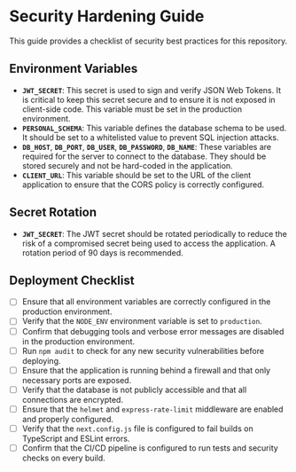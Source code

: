 # Security Hardening Guide

This guide provides a checklist of security best practices for this repository.

## Environment Variables

- **`JWT_SECRET`**: This secret is used to sign and verify JSON Web Tokens. It is critical to keep this secret secure and to ensure it is not exposed in client-side code. This variable must be set in the production environment.
- **`PERSONAL_SCHEMA`**: This variable defines the database schema to be used. It should be set to a whitelisted value to prevent SQL injection attacks.
- **`DB_HOST`**, **`DB_PORT`**, **`DB_USER`**, **`DB_PASSWORD`**, **`DB_NAME`**: These variables are required for the server to connect to the database. They should be stored securely and not be hard-coded in the application.
- **`CLIENT_URL`**: This variable should be set to the URL of the client application to ensure that the CORS policy is correctly configured.

## Secret Rotation

- **`JWT_SECRET`**: The JWT secret should be rotated periodically to reduce the risk of a compromised secret being used to access the application. A rotation period of 90 days is recommended.

## Deployment Checklist

- [ ] Ensure that all environment variables are correctly configured in the production environment.
- [ ] Verify that the `NODE_ENV` environment variable is set to `production`.
- [ ] Confirm that debugging tools and verbose error messages are disabled in the production environment.
- [ ] Run `npm audit` to check for any new security vulnerabilities before deploying.
- [ ] Ensure that the application is running behind a firewall and that only necessary ports are exposed.
- [ ] Verify that the database is not publicly accessible and that all connections are encrypted.
- [ ] Ensure that the `helmet` and `express-rate-limit` middleware are enabled and properly configured.
- [ ] Verify that the `next.config.js` file is configured to fail builds on TypeScript and ESLint errors.
- [ ] Confirm that the CI/CD pipeline is configured to run tests and security checks on every build.